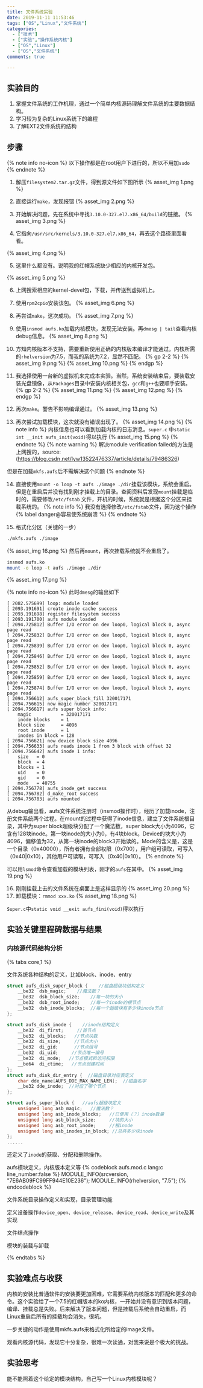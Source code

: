 ```yaml
---
title: 文件系统实验 
date: 2019-11-11 11:53:46 
tags: ["OS","Linux","文件系统"]
categories:
  - ["技术"]
  - ["实验","操作系统内核"]
  - ["OS","Linux"]
  - ["OS","文件系统"]
comments: true

---
```


## 实验目的

1. 掌握文件系统的工作机理，通过一个简单内核源码理解文件系统的主要数据结构。
2. 学习较为复杂的Linux系统下的编程
3. 了解EXT2文件系统的结构

<!--more-->

## 步骤

{% note info no-icon %} 以下操作都是在root用户下进行的，所以不用加`sudo`
{% endnote %}

1. 解压`filesystem2.tar.gz`文件，得到源文件如下图所示 {% asset_img 1.png %}

2. 直接运行`make`，发现报错 {% asset_img 2.png %}

3. 开始解决问题，先在系统中寻找`3.10.0-327.el7.x86_64/build`的链接。 {% asset_img 3.png %}

4. 它指向`/usr/src/kernels/3.10.0-327.el7.x86_64`，再去这个路径里面看看。

{% asset_img 4.png %}

5. 这里什么都没有。说明我的红帽系统缺少相应的内核开发包。

{% asset_img 5.png %}

6. 上网搜索相应的kernel-devel包，下载，并传送到虚拟机上。

7. 使用`rpm2cpio`安装该包。 {% asset_img 6.png %}

8. 再尝试`make`，这次成功。 {% asset_img 7.png %}

9. 使用`insmod aufs.ko`加载内核模块，发现无法安装。再`dmesg | tail`查看内核debug信息。 {% asset_img 8.png %}

10. 方知内核版本不支持，需要重新使用正确的内核版本编译才能通过。内核所需的`rhelversion`为7.5，而我的系统为7.2，显然不匹配。 {% gp 2-2 %} {% asset_img 9.png %} {%
    asset_img 10.png %} {% endgp %}

11. 我选择使用一台新的虚拟机来完成本实验。当然，系统安装结束后，要装载安装光盘镜像，从`Packages`目录中安装内核相关包，`gcc`和`g++`也要顺手安装。 {% gp 2-2 %} {% asset_img 11.png %}
    {% asset_img 12.png %} {% endgp %}

12. 再次`make`。警告不影响编译通过。 {% asset_img 13.png %}

13. 再次尝试加载模块，这次就没有错误出现了。 {% asset_img 14.png %} {% note info %} 内核信息也可以看到加载内核的日志消息。`super.c`
    中`static int __init aufs_init(void)`得以执行 {% asset_img 15.png %} {% endnote %} {% note warning %} 解决module
    verification failed的方法是上网搜的，source:(https://blog.csdn.net/lyw13522476337/article/details/79486326)

但是在加载`mkfs.aufs`后不需解决这个问题 {% endnote %}

14. 直接使用`mount -o loop -t aufs ./image ./dir`挂载该模块，系统会重启。但是在重启后并没有找到刚才挂载上的目录。查阅资料后发现`mount`挂载是临时的，需要修改`/etc/fstab`
    文件，开机的时候，系统就是根据这个分区来挂载系统的。 {% note info %} 我没有选择修改`/etc/fstab`文件，因为这个操作{% label danger@容易使系统崩溃 %} {% endnote %}

15. 格式化分区（关键的一步）

```bash
./mkfs.aufs ./image
```

{% asset_img 16.png %} 然后再`mount`，再次挂载系统就不会重启了。

```bash
insmod aufs.ko
mount -o loop -t aufs ./image ./dir
```

{% asset_img 17.png %}

{% note info no-icon %} 此时`dmesg`的输出如下

```
[ 2082.575699] loop: module loaded
[ 2093.191691] create inode cache success
[ 2093.191698] register filesystem success
[ 2093.191700] aufs module loaded
[ 2094.725812] Buffer I/O error on dev loop0, logical block 0, async page read
[ 2094.725832] Buffer I/O error on dev loop0, logical block 0, async page read
[ 2094.725839] Buffer I/O error on dev loop0, logical block 0, async page read
[ 2094.725846] Buffer I/O error on dev loop0, logical block 0, async page read
[ 2094.725852] Buffer I/O error on dev loop0, logical block 0, async page read
[ 2094.725859] Buffer I/O error on dev loop0, logical block 0, async page read
[ 2094.725874] Buffer I/O error on dev loop0, logical block 3, async page read
[ 2094.756612] aufs_super_block_fill 320017171
[ 2094.756615] now magic number 320017171
[ 2094.756617] aufs super block info:
	magic           = 320017171
	inode blocks    = 1
	block size      = 4096
	root inode      = 1
	inodes in block = 128
[ 2094.756621] now device block size 4096
[ 2094.756633] aufs reads inode 1 from 3 block with offset 32
[ 2094.756642] aufs inode 1 info:
	size   = 0
	block  = 4
	blocks = 1
	uid    = 0
	gid    = 0
	mode   = 40755
[ 2094.756778] aufs_inode_get success
[ 2094.756782] d_make_root success
[ 2094.756783] aufs mounted
```

从debug输出看，aufs文件系统注册时（insmod操作时），经历了加载inode，注册文件系统两个过程。在mount的过程中获得了inode信息，建立了文件系统根目录，其中为super block超级块分配了一个魔法数，super
block大小为4096，它含有128块inode。第一块inode的大小为0，有4块block。Device的块大小为4096，偏移值为32，从第一块inode的block3开始读的。Mode的含义是，这是一个目录（0x40000），所有者拥有全部权限（0x700），用户组可读取，可写入（0x40|0x10），其他用户可读取，可写入（0x40|0x10）。
{% endnote %}

可以用`lsmod`命令查看加载的模块列表，刚才的`aufs`在其中。 {% asset_img 19.png %}

16. 刚刚挂载上去的文件系统在桌面上是这样显示的 {% asset_img 20.png %}
17. 卸载模块：`rmmod xxx.ko`
    {% asset_img 18.png %}

`Super.c`中`static void __exit aufs_fini(void)`得以执行

## 实验关键里程碑数据与结果

### 内核源代码结构分析

{% tabs core,1 %}
<!-- tab <code>aufs.h</code> -->
文件系统各种结构的定义，比如block、inode、entry

```c aufs.h
struct aufs_disk_super_block {    //磁盘超级块结构定义
	__be32	dsb_magic;    //魔法数？
	__be32	dsb_block_size;    //每一块的大小
	__be32	dsb_root_inode;    //每一个inode的根节点
	__be32	dsb_inode_blocks;  //每一个超级块有多少块inode节点
};

struct aufs_disk_inode {    //inode结构定义
	__be32	di_first;     //首节点
	__be32	di_blocks;   //节点块数
	__be32	di_size;     //节点大小
	__be32	di_gid;      //节点组号
	__be32	di_uid;     //节点唯一编号
	__be32	di_mode;   //节点模式和访问权限
	__be64	di_ctime;   //节点创建时间
};
struct aufs_disk_dir_entry {  //磁盘目录对应表定义
	char dde_name[AUFS_DDE_MAX_NAME_LEN];  //磁盘名字
	__be32 dde_inode;  //对应了哪个节点
};

struct aufs_super_block {   //aufs超级块定义
	unsigned long asb_magic;   //魔法数？
	unsigned long asb_inode_blocks;   //已使用（？）inode数量
	unsigned long asb_block_size;     //块的大小
	unsigned long asb_root_inode;     //根inode
	unsigned long asb_inodes_in_block; //总共多少块inode
};
......
```

还定义了`inode`的获取、分配和删除操作。
<!-- endtab -->
<!-- tab <code>aufs.mod.c</code> -->
aufs模块定义，内核版本定义等 {% codeblock aufs.mod.c lang:c line_number:false %} MODULE_INFO(srcversion, "7E6AB09FC99FF944E10E236");
MODULE_INFO(rhelversion, "7.5"); {% endcodeblock %}
<!-- endtab -->
<!-- tab <code>dir.c</code> -->
文件系统目录操作定义和实现，目录管理功能
<!-- endtab -->
<!-- tab <code>file.c</code> -->
定义设备操作`device_open`、`device_release`、`device_read`、`device_write`及其实现
<!-- endtab -->
<!-- tab <code>inode.c</code> -->
文件结点操作
<!-- endtab -->
<!-- tab <code>super.c</code> -->
模块的装载与卸载
<!-- endtab -->
{% endtabs %}

## 实验难点与收获

内核的安装比普通软件的安装要更加困难，它需要系统内核版本的匹配和更多的命令。这个实验给了一个7.5的红帽版本的ko内核，一开始并没有意识到版本问题，编译、挂载总是失败。后来解决了版本问题，但是挂载后系统会自动重启，而Linux重启后所有的挂载均会消失，很坑。

一步关键的动作是使用mkfs.aufs来格式化所给定的image文件。

观看内核源代码，发现它十分复杂，很难一次读通，对我来说是个极大的挑战。

## 实验思考

能不能照着这个给定的模块结构，自己写一个Linux内核模块呢？
